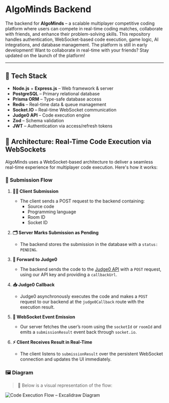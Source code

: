 # AlgoMinds Backend

The backend for **AlgoMinds** – a scalable multiplayer competitive coding platform where users can compete in real-time coding matches, collaborate with friends, and enhance their problem-solving skills. This repository handles authentication, WebSocket-based code execution, game logic, AI integrations, and database management. The platform is still in early development! Want to collaborate in real-time with your friends? Stay updated on the launch of the platform!

---

## 🚀 Tech Stack

- **Node.js** + **Express.js** – Web framework & server
- **PostgreSQL** – Primary relational database
- **Prisma ORM** – Type-safe database access
- **Redis** – Real-time data & queue management
- **Socket.IO** – Real-time WebSocket communication
- **Judge0 API** – Code execution engine
- **Zod** – Schema validation
- **JWT** – Authentication via access/refresh tokens

## 🧠 Architecture: Real-Time Code Execution via WebSockets

AlgoMinds uses a WebSocket-based architecture to deliver a seamless real-time experience for multiplayer code execution. Here's how it works:

### 🔁 Submission Flow

1. **🧑‍💻 Client Submission**
   - The client sends a POST request to the backend containing:
     - Source code
     - Programming language
     - Room ID
     - Socket ID

2. **🗂️ Server Marks Submission as Pending**
   - The backend stores the submission in the database with a `status: PENDING`.

3. **🚀 Forward to Judge0**
   - The backend sends the code to the [Judge0 API](https://judge0.com/) with a `POST` request, using our API key and providing a `callbackUrl`.

4. **📥 Judge0 Callback**
   - Judge0 asynchronously executes the code and makes a `POST` request to our backend at the `judge0Callback` route with the execution result.

5. **📡 WebSocket Event Emission**
   - Our server fetches the user’s room using the `socketId` or `roomId` and emits a `submissionResult` event back through `socket.io`.

6. **⚡ Client Receives Result in Real-Time**
   - The client listens to `submissionResult` over the persistent WebSocket connection and updates the UI immediately.

### 🖼️ Diagram

> 📌 Below is a visual representation of the flow:

![Code Execution Flow – Excalidraw Diagram](/docs/code-execution-architecture.png)
